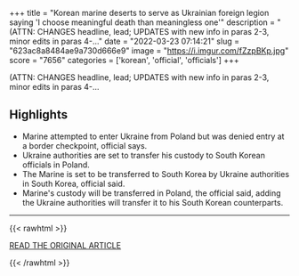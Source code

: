 +++
title = "Korean marine deserts to serve as Ukrainian foreign legion saying 'I choose meaningful death than meaningless one'"
description = "(ATTN: CHANGES headline, lead; UPDATES with new info in paras 2-3, minor edits in paras 4-..."
date = "2022-03-23 07:14:21"
slug = "623ac8a8484ae9a730d666e9"
image = "https://i.imgur.com/fZzpBKp.jpg"
score = "7656"
categories = ['korean', 'official', 'officials']
+++

(ATTN: CHANGES headline, lead; UPDATES with new info in paras 2-3, minor edits in paras 4-...

## Highlights

- Marine attempted to enter Ukraine from Poland but was denied entry at a border checkpoint, official says.
- Ukraine authorities are set to transfer his custody to South Korean officials in Poland.
- The Marine is set to be transferred to South Korea by Ukraine authorities in South Korea, official said.
- Marine's custody will be transferred in Poland, the official said, adding the Ukraine authorities will transfer it to his South Korean counterparts.

---

{{< rawhtml >}}
  <p class="article-category">
    <a target="_blank" href="https://m-en.yna.co.kr/view/AEN20220322007951325">READ THE ORIGINAL ARTICLE</a>
  </p>
{{< /rawhtml >}}
